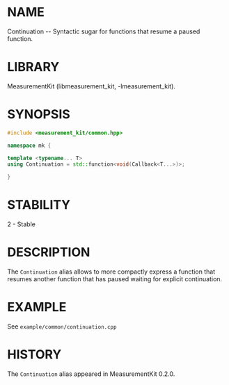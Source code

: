 # NAME
Continuation -- Syntactic sugar for functions that resume a paused function.

# LIBRARY
MeasurementKit (libmeasurement_kit, -lmeasurement_kit).

# SYNOPSIS
```C++
#include <measurement_kit/common.hpp>

namespace mk {

template <typename... T>
using Continuation = std::function<void(Callback<T...>)>;

}
```

# STABILITY
2 - Stable

# DESCRIPTION

The `Continuation` alias allows to more compactly express a function that
resumes another function that has paused waiting for explicit continuation.

# EXAMPLE

See `example/common/continuation.cpp`

# HISTORY

The `Continuation` alias appeared in MeasurementKit 0.2.0.
